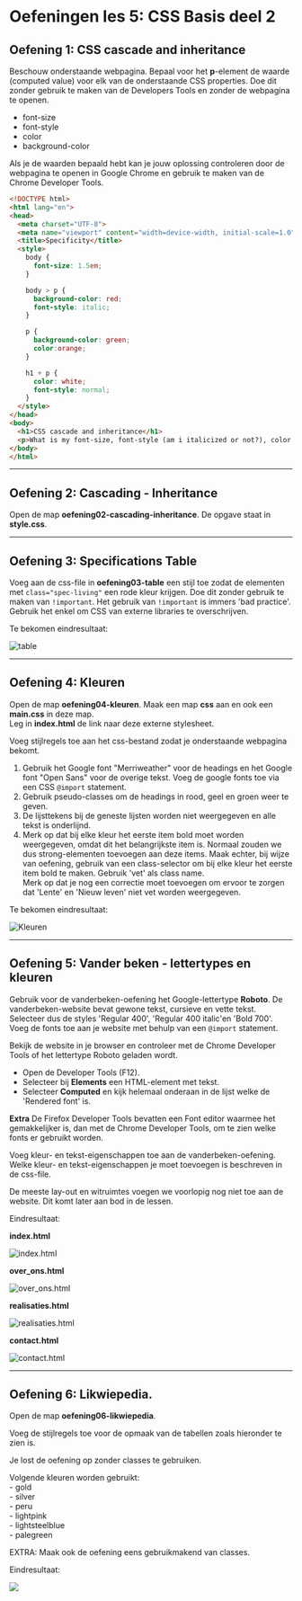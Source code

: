 # Oefeningen les 5: CSS Basis deel 2


## Oefening 1: CSS cascade and inheritance

Beschouw onderstaande webpagina. Bepaal voor het **p**-element de waarde (computed value) voor elk van de onderstaande CSS properties. Doe dit zonder gebruik te maken van de Developers Tools en zonder de webpagina te openen. 

  - font-size
  - font-style
  - color
  - background-color

Als je de waarden bepaald hebt kan je jouw oplossing controleren door de webpagina te openen in Google Chrome en gebruik te maken van de Chrome Developer Tools.

``` html
<!DOCTYPE html>
<html lang="en">
<head>
  <meta charset="UTF-8">
  <meta name="viewport" content="width=device-width, initial-scale=1.0">
  <title>Specificity</title>
  <style>
    body {
      font-size: 1.5em;
    }

    body > p {
      background-color: red;
      font-style: italic;
    }

    p {
      background-color: green;
      color:orange;
    }

    h1 + p {
      color: white;
      font-style: normal;
    }
  </style>
</head>
<body>
  <h1>CSS cascade and inheritance</h1>
  <p>What is my font-size, font-style (am i italicized or not?), color and background-color?</p>
</body>
</html>
```
-----

## Oefening 2: Cascading - Inheritance

Open de map **oefening02-cascading-inheritance**. De opgave staat in **style.css**.           
         

-----


## Oefening 3: Specifications Table

Voeg aan de css-file in **oefening03-table** een stijl toe zodat de elementen met `class="spec-living"` een rode kleur krijgen. Doe dit zonder gebruik te maken van `!important`. Het gebruik van `!important` is immers 'bad practice'. Gebruik het enkel om CSS van externe libraries te overschrijven.

Te bekomen eindresultaat:

![table](images/table.png)     


-----


## Oefening 4: Kleuren

Open de map **oefening04-kleuren**. Maak een map **css** aan en ook een **main.css** in deze map.      
Leg in **index.html** de link naar deze externe stylesheet.    

Voeg stijlregels toe aan het css-bestand zodat je onderstaande webpagina bekomt. 

1. Gebruik het Google font "Merriweather" voor de headings en het Google font "Open Sans" voor de overige tekst. Voeg de google fonts toe via een CSS `@import` statement.
2. Gebruik pseudo-classes om de headings in rood, geel en groen weer te geven.
3. De lijsttekens bij de geneste lijsten worden niet weergegeven en alle tekst is onderlijnd.
4. Merk op dat bij elke kleur het eerste item bold moet worden weergegeven, omdat dit het belangrijkste item is.
Normaal zouden we dus strong-elementen toevoegen aan deze items. Maak echter, bij wijze van oefening, gebruik van een class-selector om bij elke kleur het eerste item bold te maken. Gebruik 'vet' als class name.
<br>Merk op dat je nog een correctie moet toevoegen om ervoor te zorgen dat 'Lente' en 'Nieuw leven' niet vet worden weergegeven.

Te bekomen eindresultaat:

![Kleuren](images/kleuren.png)             
        

---

## Oefening 5: Vander beken - lettertypes en kleuren

Gebruik voor de vanderbeken-oefening het Google-lettertype **Roboto**. De vanderbeken-website  bevat gewone tekst, cursieve en vette tekst. Selecteer dus de styles 'Regular 400', 'Regular 400 italic'en 'Bold 700'. Voeg de fonts toe aan je website met behulp van een `@import` statement.

Bekijk de website in je browser en controleer met de Chrome Developer Tools of het lettertype Roboto geladen wordt.
  - Open de Developer Tools (F12).
  - Selecteer bij **Elements** een HTML-element met tekst.
  - Selecteer **Computed** en kijk helemaal onderaan in de lijst welke de 'Rendered font' is.

**Extra** De Firefox Developer Tools bevatten een Font editor waarmee het gemakkelijker is, dan met de Chrome Developer Tools, om te zien welke fonts er gebruikt worden.

Voeg kleur- en tekst-eigenschappen toe aan de vanderbeken-oefening. Welke kleur- en tekst-eigenschappen je moet toevoegen is beschreven in de css-file.

De meeste lay-out en witruimtes voegen we voorlopig nog niet toe aan de website. Dit komt later aan bod in de lessen.

Eindresultaat: 

**index.html**

![index.html](images/vdb1.png)          

**over_ons.html**

![over_ons.html](images/vdb2.png)          

**realisaties.html**

![realisaties.html](images/vdb3.png)          

**contact.html**

![contact.html](images/vdb4.png)          


---

## Oefening 6: Likwiepedia.

Open de map **oefening06-likwiepedia**.
 
Voeg de stijlregels toe voor de opmaak van de tabellen zoals hieronder te zien is.

Je lost de oefening op zonder classes te gebruiken.

Volgende kleuren worden gebruikt:      
    - gold               
    - silver             
    - peru     
    - lightpink                
    - lightsteelblue             
    - palegreen              

EXTRA:  Maak ook de oefening eens gebruikmakend van classes.

Eindresultaat:      

![](images/41.png)     

